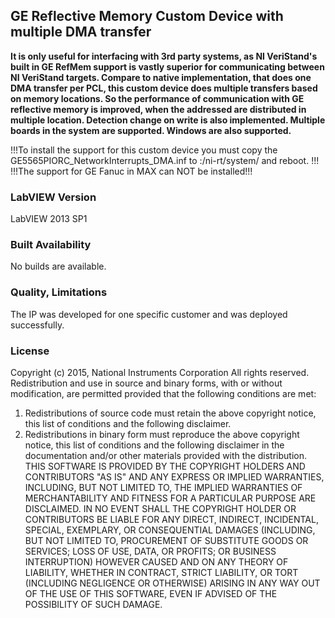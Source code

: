 ## GE Reflective Memory Custom Device with multiple DMA transfer ##

**It is only useful for interfacing with 3rd party systems, as NI VeriStand's built in GE RefMem support is vastly superior for communicating between NI VeriStand targets. Compare to native implementation, that does one DMA transfer per PCL, this custom device does multiple transfers based on memory locations. So the performance of communication with GE reflective memory is improved, when the addressed are distributed in multiple location. Detection change on write is also implemented. Multiple boards in the system are supported. Windows are also supported.**

!!!To install the support for this custom device you must copy the GE5565PIORC_NetworkInterrupts_DMA.inf  to :/ni-rt/system/ and reboot. !!!
!!!The support  for GE Fanuc in MAX can NOT be installed!!!

### LabVIEW Version ###

LabVIEW 2013 SP1

### Built Availability ###

No builds are available.

### Quality, Limitations ###

The IP was developed for one specific customer and was deployed successfully. 

### License ###

Copyright (c) 2015, National Instruments Corporation
All rights reserved.
Redistribution and use in source and binary forms, with or without modification, are permitted provided that the following conditions are met:
1. Redistributions of source code must retain the above copyright notice, this list of conditions and the following disclaimer.
2. Redistributions in binary form must reproduce the above copyright notice, this list of conditions and the following disclaimer in the documentation and/or other materials provided with the distribution.
THIS SOFTWARE IS PROVIDED BY THE COPYRIGHT HOLDERS AND CONTRIBUTORS "AS IS" AND ANY EXPRESS OR IMPLIED WARRANTIES, INCLUDING, BUT NOT LIMITED TO, THE IMPLIED WARRANTIES OF MERCHANTABILITY AND FITNESS FOR A PARTICULAR PURPOSE ARE DISCLAIMED. IN NO EVENT SHALL THE COPYRIGHT HOLDER OR CONTRIBUTORS BE LIABLE FOR ANY DIRECT, INDIRECT, INCIDENTAL, SPECIAL, EXEMPLARY, OR CONSEQUENTIAL DAMAGES (INCLUDING, BUT NOT LIMITED TO, PROCUREMENT OF SUBSTITUTE GOODS OR SERVICES; LOSS OF USE, DATA, OR PROFITS; OR BUSINESS INTERRUPTION) HOWEVER CAUSED AND ON ANY THEORY OF LIABILITY, WHETHER IN CONTRACT, STRICT LIABILITY, OR TORT (INCLUDING NEGLIGENCE OR OTHERWISE) ARISING IN ANY WAY OUT OF THE USE OF THIS SOFTWARE, EVEN IF ADVISED OF THE POSSIBILITY OF SUCH DAMAGE.
